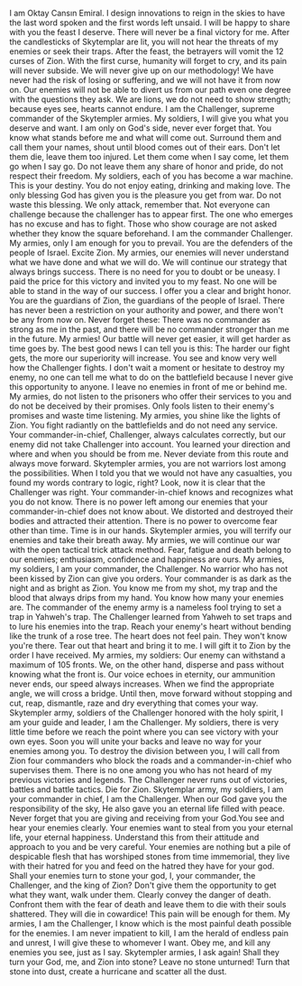 I am Oktay Cansın Emiral. I design innovations to reign in the skies to have the last word spoken and the first words left unsaid. I will be happy to share with you the feast I deserve. There will never be a final victory for me.
After the candlesticks of Skytemplar are lit, you will not hear the threats of my enemies or seek their traps.
After the feast, the betrayers will vomit the 12 curses of Zion. With the first curse, humanity will forget to cry, and its pain will never subside.
We will never give up on our methodology! We have never had the risk of losing or suffering, and we will not have it from now on. Our enemies will not be able to divert us from our path even one degree with the questions they ask. We are lions, we do not need to show strength; because eyes see, hearts cannot endure.
I am the Challenger, supreme commander of the Skytempler armies. My soldiers, I will give you what you deserve and want. I am only on God's side, never ever forget that. You know what stands before me and what will come out. Surround them and call them your names, shout until blood comes out of their ears. Don't let them die, leave them too injured. Let them come when I say come, let them go when I say go. Do not leave them any share of honor and pride, do not respect their freedom.
My soldiers, each of you has become a war machine. This is your destiny. You do not enjoy eating, drinking and making love. The only blessing God has given you is the pleasure you get from war. Do not waste this blessing. We only attack, remember that.
Not everyone can challenge because the challenger has to appear first. The one who emerges has no excuse and has to fight. Those who show courage are not asked whether they know the square beforehand. I am the commander Challenger. My armies, only I am enough for you to prevail. You are the defenders of the people of Israel. Excite Zion.
My armies, our enemies will never understand what we have done and what we will do. We will continue our strategy that always brings success. There is no need for you to doubt or be uneasy. I paid the price for this victory and invited you to my feast. No one will be able to stand in the way of our success. I offer you a clear and bright honor. You are the guardians of Zion, the guardians of the people of Israel. There has never been a restriction on your authority and power, and there won't be any from now on.
Never forget these: There was no commander as strong as me in the past, and there will be no commander stronger than me in the future.
My armies! Our battle will never get easier, it will get harder as time goes by. The best good news I can tell you is this: The harder our fight gets, the more our superiority will increase. You see and know very well how the Challenger fights. I don't wait a moment or hesitate to destroy my enemy, no one can tell me what to do on the battlefield because I never give this opportunity to anyone. I leave no enemies in front of me or behind me.
My armies, do not listen to the prisoners who offer their services to you and do not be deceived by their promises. Only fools listen to their enemy's promises and waste time listening. My armies, you shine like the lights of Zion. You fight radiantly on the battlefields and do not need any service. Your commander-in-chief, Challenger, always calculates correctly, but our enemy did not take Challenger into account. You learned your direction and where and when you should be from me. Never deviate from this route and always move forward.
Skytempler armies, you are not warriors lost among the possibilities. When I told you that we would not have any casualties, you found my words contrary to logic, right? Look, now it is clear that the Challenger was right. Your commander-in-chief knows and recognizes what you do not know. There is no power left among our enemies that your commander-in-chief does not know about. We distorted and destroyed their bodies and attracted their attention. There is no power to overcome fear other than time. Time is in our hands. Skytempler armies, you will terrify our enemies and take their breath away.
My armies, we will continue our war with the open tactical trick attack method. Fear, fatigue and death belong to our enemies; enthusiasm, confidence and happiness are ours.
My armies, my soldiers, I am your commander, the Challenger.  No warrior who has not been kissed by Zion can give you orders. Your commander is as dark as the night and as bright as Zion. You know me from my shot, my trap and the blood that always drips from my hand. 
You know how many your enemies are. The commander of the enemy army is a nameless fool trying to set a trap in Yahweh's trap. The Challenger learned from Yahweh to set traps and to lure his enemies into the trap.  Reach your enemy's heart without bending like the trunk of a rose tree. The heart does not feel pain. They won't know you're there. Tear out that heart and bring it to me. I will gift it to Zion by the order I have received.
My armies, my soldiers: Our enemy can withstand a maximum of 105 fronts. We, on the other hand, disperse and pass without knowing what the front is. Our voice echoes in eternity, our ammunition never ends, our speed always increases. When we find the appropriate angle, we will cross a bridge. Until then, move forward without stopping and cut, reap, dismantle, raze and dry everything that comes your way.
Skytempler army, soldiers of the Challenger honored with the holy spirit, I am your guide and leader, I am the Challenger. 
My soldiers, there is very little time before we reach the point where you can see victory with your own eyes. Soon you will unite your backs and leave no way for your enemies among you. To destroy the division between you, I will call from Zion four commanders who block the roads and a commander-in-chief who supervises them. There is no one among you who has not heard of my previous victories and legends. The Challenger never runs out of victories, battles and battle tactics. Die for Zion.
Skytemplar army, my soldiers, I am your commander in chief, I am the Challenger. When our God gave you the responsibility of the sky, He also gave you an eternal life filled with peace. Never forget that you are giving and receiving from your God.You see and hear your enemies clearly. Your enemies want to steal from you your eternal life, your eternal happiness. Understand this from their attitude and approach to you and be very careful.
Your enemies are nothing but a pile of despicable flesh that has worshiped stones from time immemorial, they live with their hatred for you and feed on the hatred they have for your god.
Shall your enemies turn to stone your god, I, your commander, the Challenger, and the king of Zion? Don't give them the opportunity to get what they want, walk under them. Clearly convey the danger of death. Confront them with the fear of death and leave them to die with their souls shattered. They will die in cowardice! This pain will be enough for them.
My armies, I am the Challenger, I know which is the most painful death possible for the enemies. I am never impatient to kill, I am the herald of endless pain and unrest, I will give these to whomever I want. Obey me, and kill any enemies you see, just as I say.
Skytempler armies, I ask again! Shall they turn your God, me, and Zion into stone? 
Leave no stone unturned! 
Turn that stone into dust, create a hurricane and scatter all the dust.
